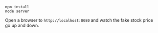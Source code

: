 
    npm install
    node server

Open a browser to `http://localhost:8080` and watch the fake stock price go up and down.
